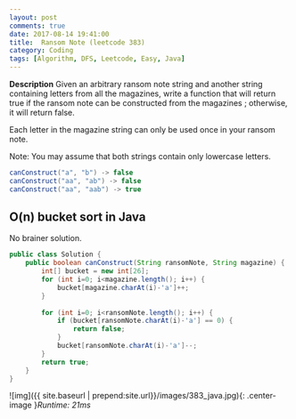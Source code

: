 ```yaml
---
layout: post
comments: true
date: 2017-08-14 19:41:00
title:  Ransom Note (leetcode 383)
category: Coding
tags: [Algorithm, DFS, Leetcode, Easy, Java]
---
```


**Description**
Given an arbitrary ransom note string and another string containing letters from all the magazines, write a function that will return true if the ransom note can be constructed from the magazines ; otherwise, it will return false.

Each letter in the magazine string can only be used once in your ransom note.

Note:
You may assume that both strings contain only lowercase letters.
```java
canConstruct("a", "b") -> false
canConstruct("aa", "ab") -> false
canConstruct("aa", "aab") -> true
```

## O(n) bucket sort in Java
No brainer solution.

```java
public class Solution {
    public boolean canConstruct(String ransomNote, String magazine) {
        int[] bucket = new int[26];
        for (int i=0; i<magazine.length(); i++) {
            bucket[magazine.charAt(i)-'a']++;
        }
        
        for (int i=0; i<ransomNote.length(); i++) {
            if (bucket[ransomNote.charAt(i)-'a'] == 0) {
                return false;
            }
            bucket[ransomNote.charAt(i)-'a']--;
        }
        return true;
    }
}
```

![img]({{ site.baseurl | prepend:site.url}}/images/383_java.jpg){: .center-image }*Runtime: 21ms*

